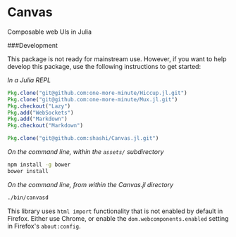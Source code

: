 # Canvas

Composable web UIs in Julia

###Development

This package is not ready for mainstream use. However, if you want to help develop this package, use the following instructions to get started: 

_In a Julia REPL_

```julia
Pkg.clone("git@github.com:one-more-minute/Hiccup.jl.git")
Pkg.clone("git@github.com:one-more-minute/Mux.jl.git")
Pkg.checkout("Lazy")
Pkg.add("WebSockets")
Pkg.add("Markdown")
Pkg.checkout("Markdown")

Pkg.clone("git@github.com:shashi/Canvas.jl.git")
```

_On the command line, within the `assets/` subdirectory_

```sh
npm install -g bower
bower install
```

_On the command line, from within the Canvas.jl directory_

```sh
./bin/canvasd
```

This library uses `html import` functionality that is not enabled by default in Firefox. Either use Chrome, or enable the `dom.webcomponents.enabled` setting in Firefox's `about:config`. 


